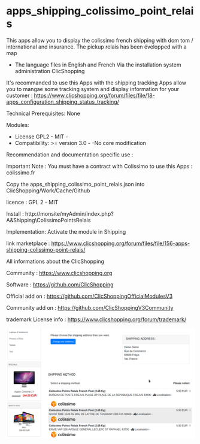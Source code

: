 # apps_shipping_colissimo_point_relais

This apps allow you to display the colissimo french shipping with dom tom / international and insurance. 
The pickup relais has been évelopped with a map

 - The language files in English and French Via the installation system administration ClicShopping

 It's recommanded to use this Apps with the shipping tracking Apps allow you to mangae some tracking system and display information for your customer :
 https://www.clicshopping.org/forum/files/file/18-apps_configuration_shipping_status_tracking/
  
 
Technical Prerequisites: None 

Modules:
- License GPL2 - MIT -
- Compatibility: >= version 3.0 -
-No core modification 

Recommendation and documentation specific use : 

Important Note :
You must have a contract with Colissimo to use this Apps : colissimo.fr

Copy the apps_shipping_colissimo_point_relais.json into ClicShopping/Work/Cache/Github

licence  : GPL 2 - MIT

Install :
http://monsite/myAdmin/index.php?A&Shipping\ColissimoPointsRelais

Implementation: 
Activate the module in Shipping

link marketplace : https://www.clicshopping.org/forum/files/file/156-apps-shipping-colissimo-point-relais/

 All informations about the ClicShopping

Community : https://www.clicshopping.org

Software : https://github.com/ClicShopping

Official add on : https://github.com/ClicShoppingOfficialModulesV3

Community add on : https://github.com/ClicShoppingV3Community

trademark License info : https://www.clicshopping.org/forum/trademark/


![image](https://github.com/ClicShoppingOfficialModulesV3/apps_shipping_colissimo_point_relais/blob/master/ModuleInfosJson/image.png)



